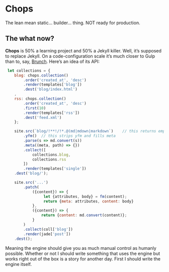 # Chops
The lean mean static... builder... thing. NOT ready for production.

## The what now?

**Chops** is 50% a learning project and 50% a Jekyll killer. Well, it’s supposed to replace Jekyll. On a code-configuration scale it’s much closer to Gulp than to, say, [Brunch](http://brunch.io/). Here’s an idea of its API:

```js
 let collections = {
    blog: chops.collection()
        .order('created_at', 'desc')
        .render(templates['blog'])
        .dest('blog/index.html')
    ,
    rss: chops.collection()
        .order('created_at', 'desc')
        .first(10)
        .render(templates['rss'])
        .dest('feed.xml')
    };

    site.src(`blog/!**!/!*.@(md|mdown|markdown`)    // this returns empty meta and raw content
        .yfm()  // this strips yfm and fills meta
        .parse(s => md.convert(s))
        .meta((meta, path) => {})
        .collect([
            collections.blog,
            collections.rss
        ])
        .render(templates['single'])
    .dest('blog/');

    site.src('...')
        .patch(
            ({content}) => {
                 let {attributes, body} = fm(content);
                 return {meta: attributes, content: body}
            },
            ({content}) => {
                return {content: md.convert(content)};
            }
        )
        .collect(coll['blog'])
        .render(jade['post'])
    .dest();
```

Meaning the engine should give you as much manual control as humanly possible. Whether or not I should write something that uses the engine but works right out of the box is a story for another day. First I should write the engine itself.